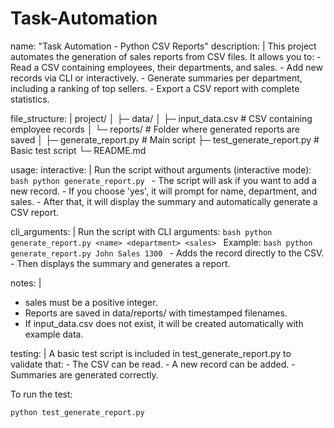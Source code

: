 # Task-Automation
name: "Task Automation - Python CSV Reports"
description: |
  This project automates the generation of sales reports from CSV files. It allows you to:
    - Read a CSV containing employees, their departments, and sales.
    - Add new records via CLI or interactively.
    - Generate summaries per department, including a ranking of top sellers.
    - Export a CSV report with complete statistics.

file_structure: |
  project/
  │
  ├─ data/
  │   ├─ input_data.csv         # CSV containing employee records
  │   └─ reports/               # Folder where generated reports are saved
  │
  ├─ generate_report.py         # Main script
  ├─ test_generate_report.py    # Basic test script
  └─ README.md

usage:
  interactive: |
    Run the script without arguments (interactive mode):
    ```bash
    python generate_report.py
    ```
    - The script will ask if you want to add a new record.
    - If you choose 'yes', it will prompt for name, department, and sales.
    - After that, it will display the summary and automatically generate a CSV report.

  cli_arguments: |
    Run the script with CLI arguments:
    ```bash
    python generate_report.py <name> <department> <sales>
    ```
    Example:
    ```bash
    python generate_report.py John Sales 1300
    ```
    - Adds the record directly to the CSV.
    - Then displays the summary and generates a report.

notes: |
  - sales must be a positive integer.
  - Reports are saved in data/reports/ with timestamped filenames.
  - If input_data.csv does not exist, it will be created automatically with example data.

testing: |
  A basic test script is included in test_generate_report.py to validate that:
    - The CSV can be read.
    - A new record can be added.
    - Summaries are generated correctly.

  To run the test:
  ```bash
  python test_generate_report.py
